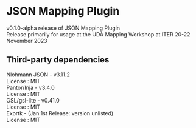 # JSON Mapping Plugin

v0.1.0-alpha release of JSON Mapping Plugin  
Release primarily for usage at the UDA Mapping Workshop at ITER 20-22 November 2023

## Third-party dependencies
Nlohmann JSON - v3.11.2  
License : MIT  
Pantor/Inja - v3.4.0  
License : MIT  
GSL/gsl-lite - v0.41.0  
License : MIT  
Exprtk - (Jan 1st Release: version unlisted)  
License : MIT
